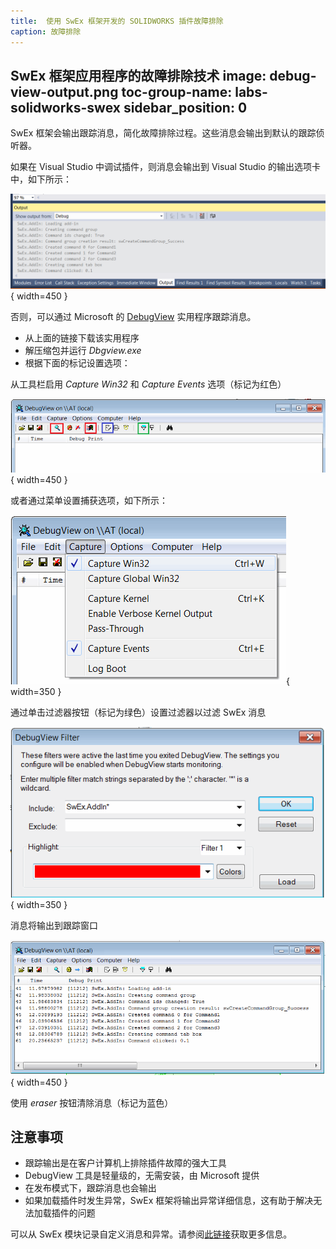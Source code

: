```yaml
---
title:  使用 SwEx 框架开发的 SOLIDWORKS 插件故障排除
caption: 故障排除
---
```

 SwEx 框架应用程序的故障排除技术
image: debug-view-output.png
toc-group-name: labs-solidworks-swex
sidebar_position: 0
---
SwEx 框架会输出跟踪消息，简化故障排除过程。这些消息会输出到默认的跟踪侦听器。

如果在 Visual Studio 中调试插件，则消息会输出到 Visual Studio 的输出选项卡中，如下所示：

![Visual Studio 输出窗口中的跟踪消息](visual-studio-output.png){ width=450 }

否则，可以通过 Microsoft 的 [DebugView](https://docs.microsoft.com/en-us/sysinternals/downloads/debugview) 实用程序跟踪消息。

* 从上面的链接下载该实用程序
* 解压缩包并运行 *Dbgview.exe*
* 根据下面的标记设置选项：

从工具栏启用 *Capture Win32* 和 *Capture Events* 选项（标记为红色）

![DebugView 实用程序工具栏中的跟踪设置](debug-view-settings.png){ width=450 }

或者通过菜单设置捕获选项，如下所示：

![DebugView 实用程序菜单中的跟踪设置](debug-view-settings-menu.png){ width=350 }

通过单击过滤器按钮（标记为绿色）设置过滤器以过滤 SwEx 消息

![DebugView 实用程序中的跟踪设置过滤器](debug-view-filter.png){ width=350 }

消息将输出到跟踪窗口

![DebugView 中的跟踪消息](debug-view-output.png){ width=450 }

使用 *eraser* 按钮清除消息（标记为蓝色）

## 注意事项
* 跟踪输出是在客户计算机上排除插件故障的强大工具
* DebugView 工具是轻量级的，无需安装，由 Microsoft 提供
* 在发布模式下，跟踪消息也会输出
* 如果加载插件时发生异常，SwEx 框架将输出异常详细信息，这有助于解决无法加载插件的问题

可以从 SwEx 模块记录自定义消息和异常。请参阅[此链接](logging)获取更多信息。